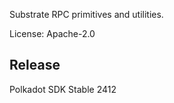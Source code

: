 Substrate RPC primitives and utilities.

License: Apache-2.0


## Release

Polkadot SDK Stable 2412
